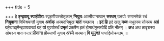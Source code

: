 +++
title = 5

+++
हे **इन्द्रवायू** **स्पार्हवीराः** स्पृहणीयस्तोतृकान् **नियुतः** आत्मीयानश्वान् **सरथम्** उभयोः समानमेकं रथं **नियुवाना** निमिश्रयन्तौ युवाम् **अर्वाक्** अस्मदभिमुखं **यातं** गच्छतम् । **इदं** **हि** इदं खलु **मध्वः** मधुरस्य सोमस्य **अग्रं** ग्रहेष्वाद्यमैन्द्रवायवाख्यं ग्रहं **वां** युवयोरर्थं **प्रभृतं** प्रकर्षेण हृतं होमार्थमुत्तरवेदिं प्रति नीतम् । **अध** अथ तादृशस्य सोमस्य पानानन्तरं **प्रीणाना** प्रीयमाणौ युवाम् **अस्मे** अस्मान् **वि** **मुमुक्तं** पापाद्विमोचयतम् ॥